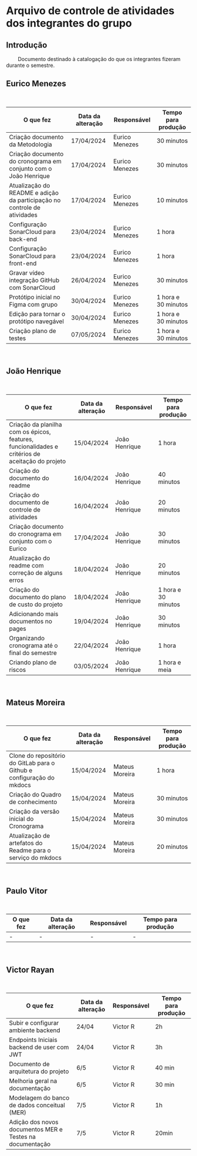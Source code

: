 # Arquivo de controle de atividades dos integrantes do grupo

## Introdução

&emsp;&emsp; Documento destinado à catalogação do que os integrantes fizeram durante o semestre.

## Eurico Menezes

<br>

| **O que fez**                                                            | **Data da alteração** | **Responsável** | **Tempo para produção** |
| ------------------------------------------------------------------------ | --------------------- | --------------- | ----------------------- |
| Criação documento da Metodologia                                         | 17/04/2024            | Eurico Menezes  | 30 minutos              |
| Criação documento do cronograma em conjunto com o João Henrique          | 17/04/2024            | Eurico Menezes  | 30 minutos              |
| Atualização do README e adição da participação no controle de atividades | 17/04/2024            | Eurico Menezes  | 10 minutos              |
| Configuração SonarCloud para back-end                                    | 23/04/2024            | Eurico Menezes  | 1 hora                  |
| Configuração SonarCloud para front-end                                   | 23/04/2024            | Eurico Menezes  | 1 hora                  |
| Gravar vídeo integração GitHub com SonarCloud                            | 26/04/2024            | Eurico Menezes  | 30 minutos              |
| Protótipo inicial no Figma com grupo                                     | 30/04/2024            | Eurico Menezes  | 1 hora e 30 minutos     |
| Edição para tornar o protótipo navegável                                 | 30/04/2024            | Eurico Menezes  | 1 hora e 30 minutos     |
| Criação plano de testes                                                  | 07/05/2024            | Eurico Menezes  | 1 hora e 30 minutos     |


<br>

## João Henrique

<br>

| **O que fez**                                                                                    | **Data da alteração** | **Responsável** | **Tempo para produção** |
| ------------------------------------------------------------------------------------------------ | --------------------- | --------------- | ----------------------- |
| Criação da planilha com os épicos, features, funcionalidades e critérios de aceitação do projeto | 15/04/2024            | João Henrique   | 1 hora                  |
| Criação do documento do readme                                                                   | 16/04/2024            | João Henrique   | 40 minutos              |
| Criação do documento de controle de atividades                                                   | 16/04/2024            | João Henrique   | 20 minutos              |
| Criação documento do cronograma em conjunto com o Eurico                                         | 17/04/2024            | João Henrique   | 30 minutos              |
| Atualização do readme com correção de alguns erros                                               | 18/04/2024            | João Henrique   | 20 minutos              |
| Criação do documento do plano de custo do projeto                                                | 18/04/2024            | João Henrique   | 1 hora e 30 minutos     |
| Adicionando mais documentos no pages                                                             | 19/04/2024            | João Henrique   | 30 minutos              |
| Organizando cronograma até o final do semestre                                                   | 22/04/2024            | João Henrique   | 1 hora                  |
| Criando plano de riscos                                                  | 03/05/2024            | João Henrique   | 1 hora e meia                |

<br>

## Mateus Moreira

<br>

| **O que fez**                                                         | **Data da alteração** | **Responsável** | **Tempo para produção** |
| --------------------------------------------------------------------- | --------------------- | --------------- | ----------------------- |
| Clone do repositório do GitLab para o Github e configuração do mkdocs | 15/04/2024            | Mateus Moreira  | 1 hora                  |
| Criação do Quadro de conhecimento                                     | 15/04/2024            | Mateus Moreira  | 30 minutos              |
| Criação da versão inicial do Cronograma                               | 15/04/2024            | Mateus Moreira  | 30 minutos              |
| Atualização de artefatos do Readme para o serviço do mkdocs           | 15/04/2024            | Mateus Moreira  | 20 minutos              |

<br>

## Paulo Vitor

<br>

| **O que fez** | **Data da alteração** | **Responsável** | **Tempo para produção** |
| ------------- | --------------------- | --------------- | ----------------------- |
| -             | -                     | -               | -                       |

<br>

## Victor Rayan

<br>

| **O que fez** | **Data da alteração** | **Responsável** | **Tempo para produção** |
| ------------- | --------------------- | --------------- | ----------------------- |
| Subir e configurar ambiente backend             |   24/04                   | Victor R              | 2h                      |
| Endpoints Iniciais backend de user com JWT            |     24/04                     | Victor R                      |  3h               |
| Documento de arquitetura do projeto |  6/5 | Victor R | 40 min |
| Melhoria geral na documentação |  6/5 | Victor R | 30 min |
| Modelagem do banco de dados conceitual (MER) |  7/5 | Victor R | 1h  |
| Adição dos novos documentos MER e Testes na documentação |  7/5 | Victor R | 20min  |

<br>

